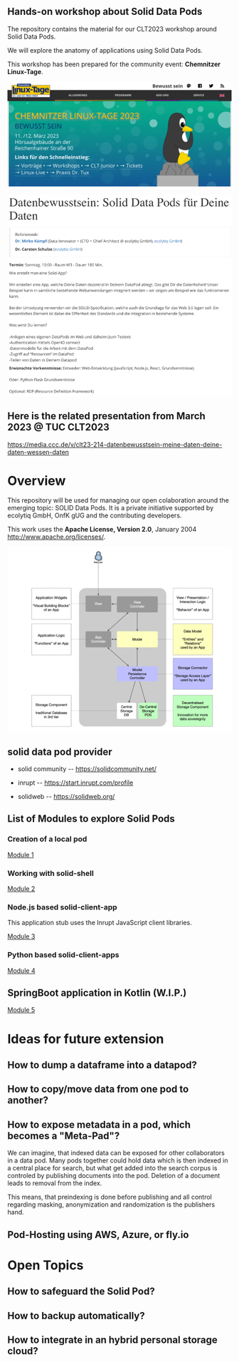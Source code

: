 ## Hands-on workshop about Solid Data Pods

The repository contains the material for our CLT2023 workshop around Solid Data Pods.

We will explore the anatomy of applications using Solid Data Pods.

This workshop has been prepared for the community event: __Chemnitzer Linux-Tage__.

![docs/img.png](docs/img.png)

![docs/intro.png](docs/intro.png)

## Here is the related presentation from March 2023 @ TUC CLT2023
https://media.ccc.de/v/clt23-214-datenbewusstsein-meine-daten-deine-daten-wessen-daten

# Overview 

This repository will be used for managing our open colaboration around the emerging topic: SOLID Data Pods. 
It is a private initiative supported by ecolytiq GmbH, OnfK gUG and the contributing developers.

This work uses the  __Apache License, Version 2.0__, January 2004 http://www.apache.org/licenses/.
 


![docs/image-2023-03-08-14-51-01-190.png](docs/image-2023-03-08-14-51-01-190.png)

## solid data pod provider

- solid community -- https://solidcommunity.net/

- inrupt -- https://start.inrupt.com/profile

- solidweb -- https://solidweb.org/

## List of Modules to explore Solid Pods

### Creation of a local pod
[Module 1](module-1/README.md)

### Working with solid-shell
[Module 2](module-2/README.md)

### Node.js based solid-client-app
This application stub uses the Inrupt JavaScript client libraries.

[Module 3](module-3/README.md)

### Python based solid-client-apps
[Module 4](module-4/README.md)

## SpringBoot application in Kotlin (W.I.P.)
[Module 5](module-5/README.md)

# Ideas for future extension

## How to dump a dataframe into a datapod?

## How to copy/move data from one pod to another?

## How to expose metadata in a pod, which becomes a "Meta-Pad"?
We can imagine, that indexed data can be exposed for other collaborators in a data pod. Many pods together could hold data which is then indexed in a central place for search, but what get added into the search corpus is controled by publishing documents into the pod. Deletion of a document leads to removal from the index. 

This means, that preindexing is done before publishing and all control regarding masking, anonymization and randomization is the publishers hand.

## Pod-Hosting using AWS, Azure, or fly.io

# Open Topics

## How to safeguard the Solid Pod?
## How to backup automatically?
## How to integrate in an hybrid personal storage cloud?

